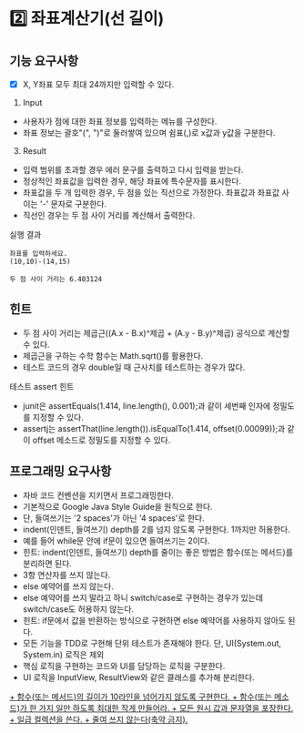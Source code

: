 # 2️⃣ 좌표계산기(선 길이)

## 기능 요구사항


+ [x] X, Y좌표 모두 최대 24까지만 입력할 수 있다.  

1. Input
+ 사용자가 점에 대한 좌표 정보를 입력하는 메뉴를 구성한다.  
+ 좌표 정보는 괄호"(", ")"로 둘러쌓여 있으며 쉼표(,)로 x값과 y값을 구분한다.  

3. Result
+ 입력 범위를 초과할 경우 에러 문구를 출력하고 다시 입력을 받는다.  
+ 정상적인 좌표값을 입력한 경우, 해당 좌표에 특수문자를 표시한다.  
+ 좌표값을 두 개 입력한 경우, 두 점을 있는 직선으로 가정한다. 좌표값과 좌표값 사이는 '-' 문자로 구분한다.  
+ 직선인 경우는 두 점 사이 거리를 계산해서 출력한다.  

실행 결과
```
좌표를 입력하세요.
(10,10)-(14,15)
```

```
두 점 사이 거리는 6.403124
```

## 힌트
+ 두 점 사이 거리는 제곱근((A.x - B.x)^제곱 + (A.y - B.y)^제곱) 공식으로 계산할 수 있다.
+ 제곱근을 구하는 수학 함수는 Math.sqrt()를 활용한다.
+ 테스트 코드의 경우 double일 때 근사치를 테스트하는 경우가 많다.
 
 테스트 assert 힌트
+ junit은 assertEquals(1.414, line.length(), 0.001);과 같이 세번째 인자에 정밀도를 지정할 수 있다.
+ assertj는 assertThat(line.length()).isEqualTo(1.414, offset(0.00099));과 같이 offset 메소드로 정밀도를 지정할 수 있다.

## 프로그래밍 요구사항

+ 자바 코드 컨벤션을 지키면서 프로그래밍한다.  
+ 기본적으로 Google Java Style Guide을 원칙으로 한다.  
+ 단, 들여쓰기는 '2 spaces'가 아닌 '4 spaces'로 한다.  
+ indent(인덴트, 들여쓰기) depth를 2를 넘지 않도록 구현한다. 1까지만 허용한다.  
+ 예를 들어 while문 안에 if문이 있으면 들여쓰기는 2이다.  
+ 힌트: indent(인덴트, 들여쓰기) depth를 줄이는 좋은 방법은 함수(또는 메서드)를 분리하면 된다.  
+ 3항 연산자를 쓰지 않는다.  
+ else 예약어를 쓰지 않는다.  
+ else 예약어를 쓰지 말라고 하니 switch/case로 구현하는 경우가 있는데 switch/case도 허용하지   않는다.
+ 힌트: if문에서 값을 반환하는 방식으로 구현하면 else 예약어를 사용하지 않아도 된다.  
+ 모든 기능을 TDD로 구현해 단위 테스트가 존재해야 한다. 단, UI(System.out, System.in) 로직은   제외
+ 핵심 로직을 구현하는 코드와 UI를 담당하는 로직을 구분한다.  
+ UI 로직을 InputView, ResultView와 같은 클래스를 추가해 분리한다.  
<u>
+ 함수(또는 메서드)의 길이가 10라인을 넘어가지 않도록 구현한다.  
+ 함수(또는 메소드)가 한 가지 일만 하도록 최대한 작게 만들어라.  
+ 모든 원시 값과 문자열을 포장한다.  
+ 일급 컬렉션을 쓴다.  
+ 줄여 쓰지 않는다(축약 금지).</u>
